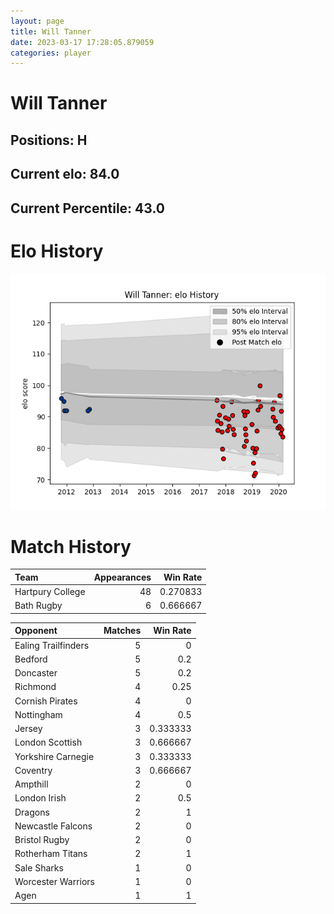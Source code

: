 ```yaml
---  
layout: page  
title: Will Tanner  
date: 2023-03-17 17:28:05.879059  
categories: player  
---
```

# Will Tanner

## Positions: H

## Current elo: 84.0

## Current Percentile: 43.0

# Elo History


![elo history](history_WillTanner.png)
# Match History


| Team             |   Appearances |   Win Rate |
|:-----------------|--------------:|-----------:|
| Hartpury College |            48 |   0.270833 |
| Bath Rugby       |             6 |   0.666667 |

| Opponent            |   Matches |   Win Rate |
|:--------------------|----------:|-----------:|
| Ealing Trailfinders |         5 |   0        |
| Bedford             |         5 |   0.2      |
| Doncaster           |         5 |   0.2      |
| Richmond            |         4 |   0.25     |
| Cornish Pirates     |         4 |   0        |
| Nottingham          |         4 |   0.5      |
| Jersey              |         3 |   0.333333 |
| London Scottish     |         3 |   0.666667 |
| Yorkshire Carnegie  |         3 |   0.333333 |
| Coventry            |         3 |   0.666667 |
| Ampthill            |         2 |   0        |
| London Irish        |         2 |   0.5      |
| Dragons             |         2 |   1        |
| Newcastle Falcons   |         2 |   0        |
| Bristol Rugby       |         2 |   0        |
| Rotherham Titans    |         2 |   1        |
| Sale Sharks         |         1 |   0        |
| Worcester Warriors  |         1 |   0        |
| Agen                |         1 |   1        |
